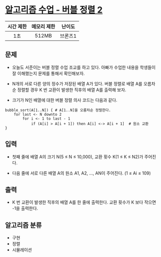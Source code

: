 # [알고리즘 수업 - 버블 정렬 2](https://www.acmicpc.net/problem/23969)

| 시간 제한 | 메모리 제한 | 난이도  |
| :-------: | :---------: | :-----: |
|    1초    |    512MB    | 브론즈1 |

## 문제

- 오늘도 서준이는 버블 정렬 수업 조교를 하고 있다. 아빠가 수업한 내용을 학생들이 잘 이해했는지 문제를 통해서 확인해보자.

- N개의 서로 다른 양의 정수가 저장된 배열 A가 있다. 버블 정렬로 배열 A를 오름차순 정렬할 경우 K 번 교환이 발생한 직후의 배열 A를 출력해 보자.

- 크기가 N인 배열에 대한 버블 정렬 의사 코드는 다음과 같다.

```
bubble_sort(A[1..N]) { # A[1..N]을 오름차순 정렬한다.
    for last <- N downto 2
        for i <- 1 to last - 1
            if (A[i] > A[i + 1]) then A[i] <-> A[i + 1]  # 원소 교환
}
```

## 입력

- 첫째 줄에 배열 A의 크기 N(5 ≤ N ≤ 10,000), 교환 횟수 K(1 ≤ K ≤ N2)가 주어진다.

- 다음 줄에 서로 다른 배열 A의 원소 A1, A2, ..., AN이 주어진다. (1 ≤ Ai ≤ 109)

## 출력

- K 번 교환이 발생한 직후의 배열 A를 한 줄에 출력한다. 교환 횟수가 K 보다 작으면 -1을 출력한다.

## 알고리즘 분류

- 구현
- 정렬
- 시뮬레이션
